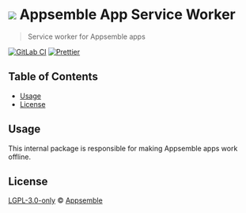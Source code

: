# ![](https://gitlab.com/appsemble/appsemble/-/raw/0.30.1/config/assets/logo.svg) Appsemble App Service Worker

> Service worker for Appsemble apps

[![GitLab CI](https://gitlab.com/appsemble/appsemble/badges/0.30.1/pipeline.svg)](https://gitlab.com/appsemble/appsemble/-/releases/0.30.1)
[![Prettier](https://img.shields.io/badge/code_style-prettier-ff69b4.svg)](https://prettier.io)

## Table of Contents

- [Usage](#usage)
- [License](#license)

## Usage

This internal package is responsible for making Appsemble apps work offline.

## License

[LGPL-3.0-only](https://gitlab.com/appsemble/appsemble/-/blob/0.30.1/LICENSE.md) ©
[Appsemble](https://appsemble.com)
